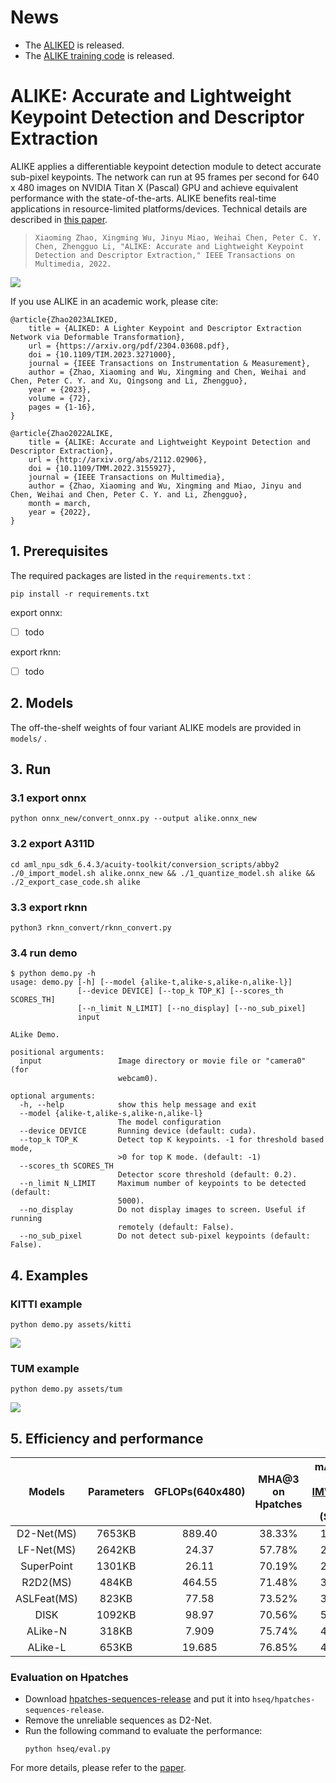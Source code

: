 # News

- The [ALIKED](https://github.com/Shiaoming/ALIKED) is released.
- The [ALIKE training code](https://github.com/Shiaoming/ALIKE/raw/main/assets/ALIKE_code.zip) is released.

# ALIKE: Accurate and Lightweight Keypoint Detection and Descriptor Extraction

ALIKE applies a differentiable keypoint detection module to detect accurate sub-pixel keypoints. The network can run at 95 frames per second for 640 x 480 images on NVIDIA Titan X (Pascal) GPU and achieve equivalent performance with the state-of-the-arts. ALIKE benefits real-time applications in resource-limited platforms/devices. Technical details are described in [this paper](https://arxiv.org/pdf/2112.02906.pdf).

> ```
> Xiaoming Zhao, Xingming Wu, Jinyu Miao, Weihai Chen, Peter C. Y. Chen, Zhengguo Li, "ALIKE: Accurate and Lightweight Keypoint
> Detection and Descriptor Extraction," IEEE Transactions on Multimedia, 2022.
> ```

![](./assets/alike.png)


If you use ALIKE in an academic work, please cite:

```
@article{Zhao2023ALIKED,
    title = {ALIKED: A Lighter Keypoint and Descriptor Extraction Network via Deformable Transformation},
    url = {https://arxiv.org/pdf/2304.03608.pdf},
    doi = {10.1109/TIM.2023.3271000},
    journal = {IEEE Transactions on Instrumentation & Measurement},
    author = {Zhao, Xiaoming and Wu, Xingming and Chen, Weihai and Chen, Peter C. Y. and Xu, Qingsong and Li, Zhengguo},
    year = {2023},
    volume = {72},
    pages = {1-16},
}

@article{Zhao2022ALIKE,
    title = {ALIKE: Accurate and Lightweight Keypoint Detection and Descriptor Extraction},
    url = {http://arxiv.org/abs/2112.02906},
    doi = {10.1109/TMM.2022.3155927},
    journal = {IEEE Transactions on Multimedia},
    author = {Zhao, Xiaoming and Wu, Xingming and Miao, Jinyu and Chen, Weihai and Chen, Peter C. Y. and Li, Zhengguo},
    month = march,
    year = {2022},
}
```



## 1. Prerequisites

The required packages are listed in the `requirements.txt` :

```shell
pip install -r requirements.txt
```

export onnx:  
- [ ] todo

export rknn:   
- [ ] todo



## 2. Models

The off-the-shelf weights of four variant ALIKE models are provided in `models/` .



## 3. Run
### 3.1 export onnx    
```shell
python onnx_new/convert_onnx.py --output alike.onnx_new
```

### 3.2 export A311D    
```shell
cd aml_npu_sdk_6.4.3/acuity-toolkit/conversion_scripts/abby2
./0_import_model.sh alike.onnx_new && ./1_quantize_model.sh alike && ./2_export_case_code.sh alike
```

### 3.3 export rknn    
```shell
python3 rknn_convert/rknn_convert.py
```

### 3.4 run demo

```shell
$ python demo.py -h
usage: demo.py [-h] [--model {alike-t,alike-s,alike-n,alike-l}]
               [--device DEVICE] [--top_k TOP_K] [--scores_th SCORES_TH]
               [--n_limit N_LIMIT] [--no_display] [--no_sub_pixel]
               input

ALike Demo.

positional arguments:
  input                 Image directory or movie file or "camera0" (for
                        webcam0).

optional arguments:
  -h, --help            show this help message and exit
  --model {alike-t,alike-s,alike-n,alike-l}
                        The model configuration
  --device DEVICE       Running device (default: cuda).
  --top_k TOP_K         Detect top K keypoints. -1 for threshold based mode,
                        >0 for top K mode. (default: -1)
  --scores_th SCORES_TH
                        Detector score threshold (default: 0.2).
  --n_limit N_LIMIT     Maximum number of keypoints to be detected (default:
                        5000).
  --no_display          Do not display images to screen. Useful if running
                        remotely (default: False).
  --no_sub_pixel        Do not detect sub-pixel keypoints (default: False).
```



## 4. Examples

### KITTI example
```shell
python demo.py assets/kitti 
```
![](./assets/kitti.gif)

### TUM example
```shell
python demo.py assets/tum 
```
![](./assets/tum.gif)

## 5. Efficiency and performance

| Models | Parameters | GFLOPs(640x480) | MHA@3 on Hpatches | mAA(10°) on [IMW2020-test](https://www.cs.ubc.ca/research/image-matching-challenge/2021/leaderboard) (Stereo) |
|:---:|:---:|:---:|:-----------------:|:-------------------------------------------------------------------------------------------------------------:|
| D2-Net(MS) | 7653KB | 889.40 |      38.33%       |                                                    12.27%                                                     |
| LF-Net(MS) | 2642KB | 24.37 |      57.78%       |                                                    23.44%                                                     |
| SuperPoint | 1301KB | 26.11 |      70.19%       |                                                    28.97%                                                     |
| R2D2(MS) | 484KB | 464.55 |      71.48%       |                                                    39.02%                                                     |
| ASLFeat(MS) | 823KB | 77.58 |      73.52%       |                                                    33.65%                                                     |
| DISK | 1092KB | 98.97 |      70.56%       |                                                    51.22%                                                     |
| ALike-N | 318KB | 7.909 |      75.74%       |                                                    47.18%                                                     |
| ALike-L | 653KB | 19.685 |      76.85%       |                                                    49.58%                                                     |

### Evaluation on Hpatches

- Download [hpatches-sequences-release](https://hpatches.github.io/) and put it into `hseq/hpatches-sequences-release`.
- Remove the unreliable sequences as D2-Net.
- Run the following command to evaluate the performance:
  ```shell  
  python hseq/eval.py
  ```


For more details, please refer to the [paper](https://arxiv.org/abs/2112.02906).
